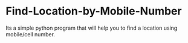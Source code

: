 # Find-Location-by-Mobile-Number
Its a simple python program that will help you to find a location using mobile/cell number.
